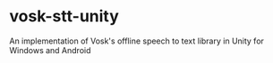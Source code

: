 # vosk-stt-unity
An implementation of Vosk's offline speech to text library in Unity for Windows and Android 
